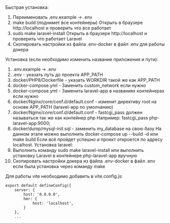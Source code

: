 Быстрая установка:
1) Переименовать .env.example -> .env
2) make build (поднимет все контейнеры)
Открыть в браузере http://localhost и проверить что все работает
4) sudo make laravel-install
Открыть в браузере http://localhost и проверить что работает Laravel
5) Скопировать настройки из файла .env-docker в файл .env для работы докера

Установка (если необходимо изменить название приложения и пути):
1) .env.example -> .env 
2) .env - указать путь до проекта APP_PATH
3) docker/PHP8/Dockerfile - указать WORKDIR такой же как APP_PATH
4) docker-compose.yml - Заменить custom_network если нужно
5) docker-compose.yml - Заменить laravel-app в названиях контейнерах если нужно
6) docker/Nginx/core/conf.d/default.conf - изменит директиву root на основе APP_PATH (laravel-app по умолчанию)
7) docker/Nginx/core/conf.d/default.conf - fastcgi_pass должен называться так же как контейнер php
Например: fastcgi_pass php-laravel-app:9000; 
8) docker/dump/mysql-init.sql - заменить my_database на свою базу
На данном этапе можно выполнить docker-compose up --build -d или make build
Если всё пройдет успешно и проект откроется по адресу localhost.
Установка laravel:
9) Выполнить команду sudo make laravel-install или выполнить установку Laravel в контейнере php-laravel-app вручную
10) Скопировать настройки докера из файла .env-docker в файл .env если была установка через команду make


Для работы vite необходимо добавить в vite.config.js:

````
export default defineConfig({
    server: {
        host: '0.0.0.0',
        hmr: {
            host: 'localhost',
        }
    },
    ...
````


